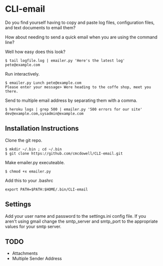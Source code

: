 # CLI-email #

Do you find yourself having to copy and paste log files, configuration files,
and text documents to email them?  
  
How about needing to send a quick email when you are using the command line?  
  
Well how easy does this look?  
  
    $ tail logfile.log | emailer.py 'Here's the latest log' pete@example.com

Run interactively.

    $ emailer.py Lunch pete@example.com
    Please enter your message> Were heading to the coffe shop, meet you there.

Send to multiple email address by separating them with a comma.

    $ heroku logs | grep 500 | emailer.py '500 errors for our site' dev@example.com,sysadmin@example.com

## Installation Instructions ##

Clone the git repo.

    $ mkdir ~/.bin ; cd ~/.bin
    $ git clone https://github.com/cmcdowell/CLI-email.git
      
  
Make emailer.py executeable.

    $ chmod +x emailer.py
    
Add this to your .bashrc

    export PATH=$PATH:$HOME/.bin/CLI-email

## Settings ##

Add your user name and password to the settings.ini config file. If you aren't
using gmail change the smtp_server and smtp_port to the appropriate values for
your smtp server.

## TODO ##

- Attachments  
- Multiple Sender Address
